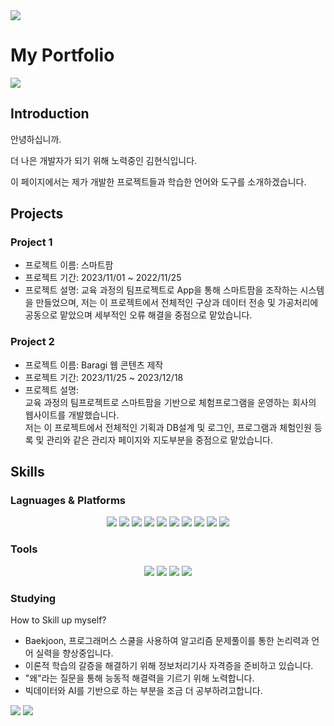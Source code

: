 <img src="https://capsule-render.vercel.app/api?type=waving&color=00BFFE&height=200&section=header&text=Hyunsic's%20Github&fontSize=50" />


# My Portfolio
<a href="https://www.notion.so/Hyunsic-s-Portfolio-6e7ffe92e5e946b38546c163ac8ecfa9">
	<img src="https://img.shields.io/badge/Notion-000000?style=flat&logo=Notion&logoColor=white" /></a>
 
## Introduction
안녕하십니까.

더 나은 개발자가 되기 위해 노력중인 김현식입니다.

이 페이지에서는 제가 개발한 프로젝트들과 학습한 언어와 도구를 소개하겠습니다. 

## Projects
### Project 1
- 프로젝트 이름: 스마트팜
- 프로젝트 기간: 2023/11/01 ~ 2022/11/25
- 프로젝트 설명: 교육 과정의 팀프로젝트로 App을 통해 스마트팜을 조작하는 시스템을 만들었으며, 저는 이 프로젝트에서 전체적인 구상과 데이터 전송 및 가공처리에 공동으로 맡았으며 세부적인 오류 해결을 중점으로 맡았습니다.
### Project 2
- 프로젝트 이름: Baragi 웹 콘텐츠 제작
- 프로젝트 기간: 2023/11/25 ~ 2023/12/18
- 프로젝트 설명: <br/>교육 과정의 팀프로젝트로 스마트팜을 기반으로 체험프로그램을 운영하는 회사의 웹사이트를 개발했습니다.<br/>
  		저는 이 프로젝트에서 전체적인 기획과 DB설계 및 로그인, 프로그램과 체험인원 등록 및 관리와 같은 관리자 페이지와 지도부분을 중점으로 맡았습니다.
## Skills
### Lagnuages & Platforms
<div align="center">
	<img src="https://img.shields.io/badge/Java-007396?style=flat&logo=Java&logoColor=white" />
	<img src="https://img.shields.io/badge/HTML5-E34F26?style=flat&logo=HTML5&logoColor=white" />
	<img src="https://img.shields.io/badge/CSS3-1572B6?style=flat&logo=CSS3&logoColor=white" />
	<img src="https://img.shields.io/badge/JavaScript-F7DF1E?style=flat&logo=JavaScript&logoColor=white" />
	<img src="https://img.shields.io/badge/jQuery-0769AD?style=flat&logo=jQuery&logoColor=white" />	
	<img src="https://img.shields.io/badge/Android Studio-3DDC84?style=flat&logo=Android Studio&logoColor=white" />
	<img src="https://img.shields.io/badge/Oracle-F80000?style=flat&logo=Oracle&logoColor=white" />
	<img src="https://img.shields.io/badge/Spring-6DB33F?style=flat&logo=Spring&logoColor=white" />
	<img src="https://img.shields.io/badge/Bootstrap-7952B3?style=flat&logo=Bootstrap&logoColor=white" />
	<img src="https://img.shields.io/badge/Arduino-00878F?style=flat&logo=Arduino&logoColor=white" />
	
</div>

### Tools
<div align="center">	
	<img src="https://img.shields.io/badge/Eclipse IDE-2C2255?style=flat&logo=Eclipse IDE&logoColor=white" />
	<img src="https://img.shields.io/badge/Visual Studio Code-007ACC?style=flat&logo=Visual Studio Code&logoColor=white" />
	<img src="https://img.shields.io/badge/Apache Tomcat-F8DC75?style=flat&logo=Apache Tomcat&logoColor=white" />
	<img src="https://img.shields.io/badge/GitHub-181717?style=flat&logo=GitHub&logoColor=white" />
	
</div>

### Studying
How to Skill up myself?
 - Baekjoon, 프로그래머스 스쿨을 사용하여 알고리즘 문제풀이를 통한 논리력과 언어 실력을 향상중입니다. 
 - 이론적 학습의 갈증을 해결하기 위해 정보처리기사 자격증을 준비하고 있습니다. 
 - "왜"라는 질문을 통해 능동적 해결력을 기르기 위해 노력합니다.
 - 빅데이터와 AI를 기반으로 하는 부분을 조금 더 공부하려고합니다.

<div>

<img src="https://github-readme-stats.vercel.app/api/top-langs/?username=588886&layout=compact">

<img src="https://github-readme-stats.vercel.app/api?username=588886&show_icons=true">

</div>

